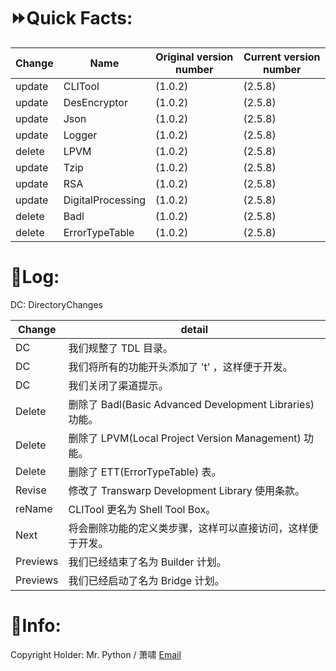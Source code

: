# ⏩Quick Facts:
| Change | Name              | Original version number | Current version number |
|--------|-------------------|-------------------------|------------------------|
| update | CLITool           | (1.0.2)                 | (2.5.8)                |
| update | DesEncryptor      | (1.0.2)                 | (2.5.8)                |
| update | Json              | (1.0.2)                 | (2.5.8)                |
| update | Logger            | (1.0.2)                 | (2.5.8)                |
| delete | LPVM              | (1.0.2)                 | (2.5.8)                |
| update | Tzip              | (1.0.2)                 | (2.5.8)                |
| update | RSA               | (1.0.2)                 | (2.5.8)                |
| update | DigitalProcessing | (1.0.2)                 | (2.5.8)                |
| delete | Badl              | (1.0.2)                 | (2.5.8)                |
| delete | ErrorTypeTable    | (1.0.2)                 | (2.5.8)                |


# 📒Log:
DC: DirectoryChanges

| Change   | detail                                             |
|----------|----------------------------------------------------|
| DC       | 我们规整了 TDL 目录。                                      |
| DC       | 我们将所有的功能开头添加了 't' ，这样便于开发。                         |
| DC       | 我们关闭了渠道提示。                                         |
| Delete   | 删除了 Badl(Basic Advanced Development Libraries) 功能。 |
| Delete   | 删除了 LPVM(Local Project Version Management) 功能。     |
| Delete   | 删除了 ETT(ErrorTypeTable) 表。                         |
| Revise   | 修改了 Transwarp Development Library 使用条款。            |
| reName   | CLITool 更名为 Shell Tool Box。                        |
| Next     | 将会删除功能的定义类步骤，这样可以直接访问，这样便于开发。                      |
| Previews | 我们已经结束了名为 Builder 计划。                              |
| Previews | 我们已经启动了名为 Bridge 计划。                               |


# 🌠Info:
Copyright Holder: Mr. Python / 萧啸 [Email](Hello-Python@outlook.com)
